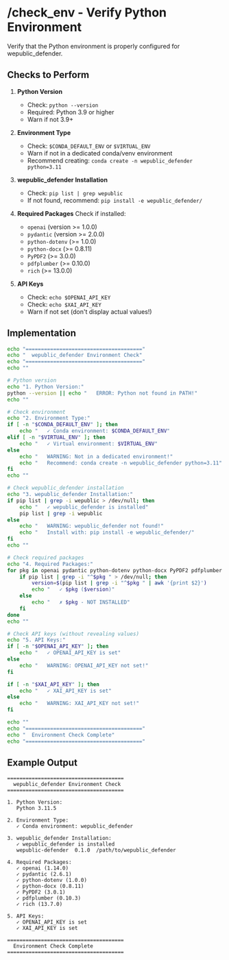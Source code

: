 # /check_env - Verify Python Environment

Verify that the Python environment is properly configured for wepublic_defender.

## Checks to Perform

1. **Python Version**
   - Check: `python --version`
   - Required: Python 3.9 or higher
   - Warn if not 3.9+

2. **Environment Type**
   - Check: `$CONDA_DEFAULT_ENV` or `$VIRTUAL_ENV`
   - Warn if not in a dedicated conda/venv environment
   - Recommend creating: `conda create -n wepublic_defender python=3.11`

3. **wepublic_defender Installation**
   - Check: `pip list | grep wepublic`
   - If not found, recommend: `pip install -e wepublic_defender/`

4. **Required Packages**
   Check if installed:
   - `openai` (version >= 1.0.0)
   - `pydantic` (version >= 2.0.0)
   - `python-dotenv` (>= 1.0.0)
   - `python-docx` (>= 0.8.11)
   - `PyPDF2` (>= 3.0.0)
   - `pdfplumber` (>= 0.10.0)
   - `rich` (>= 13.0.0)

5. **API Keys**
   - Check: `echo $OPENAI_API_KEY`
   - Check: `echo $XAI_API_KEY`
   - Warn if not set (don't display actual values!)

## Implementation

```bash
echo "======================================"
echo "  wepublic_defender Environment Check"
echo "======================================"
echo ""

# Python version
echo "1. Python Version:"
python --version || echo "   ERROR: Python not found in PATH!"
echo ""

# Check environment
echo "2. Environment Type:"
if [ -n "$CONDA_DEFAULT_ENV" ]; then
    echo "   ✓ Conda environment: $CONDA_DEFAULT_ENV"
elif [ -n "$VIRTUAL_ENV" ]; then
    echo "   ✓ Virtual environment: $VIRTUAL_ENV"
else
    echo "   WARNING: Not in a dedicated environment!"
    echo "   Recommend: conda create -n wepublic_defender python=3.11"
fi
echo ""

# Check wepublic_defender installation
echo "3. wepublic_defender Installation:"
if pip list | grep -i wepublic > /dev/null; then
    echo "   ✓ wepublic_defender is installed"
    pip list | grep -i wepublic
else
    echo "   WARNING: wepublic_defender not found!"
    echo "   Install with: pip install -e wepublic_defender/"
fi
echo ""

# Check required packages
echo "4. Required Packages:"
for pkg in openai pydantic python-dotenv python-docx PyPDF2 pdfplumber rich; do
    if pip list | grep -i "^$pkg " > /dev/null; then
        version=$(pip list | grep -i "^$pkg " | awk '{print $2}')
        echo "   ✓ $pkg ($version)"
    else
        echo "   ✗ $pkg - NOT INSTALLED"
    fi
done
echo ""

# Check API keys (without revealing values)
echo "5. API Keys:"
if [ -n "$OPENAI_API_KEY" ]; then
    echo "   ✓ OPENAI_API_KEY is set"
else
    echo "   WARNING: OPENAI_API_KEY not set!"
fi

if [ -n "$XAI_API_KEY" ]; then
    echo "   ✓ XAI_API_KEY is set"
else
    echo "   WARNING: XAI_API_KEY not set!"
fi

echo ""
echo "======================================"
echo "  Environment Check Complete"
echo "======================================"
```

## Example Output

```
======================================
  wepublic_defender Environment Check
======================================

1. Python Version:
   Python 3.11.5

2. Environment Type:
   ✓ Conda environment: wepublic_defender

3. wepublic_defender Installation:
   ✓ wepublic_defender is installed
   wepublic-defender  0.1.0  /path/to/wepublic_defender

4. Required Packages:
   ✓ openai (1.14.0)
   ✓ pydantic (2.6.1)
   ✓ python-dotenv (1.0.0)
   ✓ python-docx (0.8.11)
   ✓ PyPDF2 (3.0.1)
   ✓ pdfplumber (0.10.3)
   ✓ rich (13.7.0)

5. API Keys:
   ✓ OPENAI_API_KEY is set
   ✓ XAI_API_KEY is set

======================================
  Environment Check Complete
======================================
```
